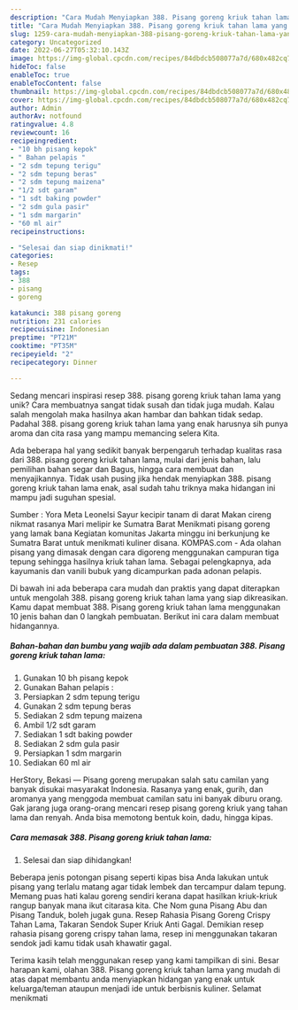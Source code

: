 ```yaml
---
description: "Cara Mudah Menyiapkan 388. Pisang goreng kriuk tahan lama yang Lezat Sekali"
title: "Cara Mudah Menyiapkan 388. Pisang goreng kriuk tahan lama yang Lezat Sekali"
slug: 1259-cara-mudah-menyiapkan-388-pisang-goreng-kriuk-tahan-lama-yang-lezat-sekali
category: Uncategorized
date: 2022-06-27T05:32:10.143Z
image: https://img-global.cpcdn.com/recipes/84dbdcb508077a7d/680x482cq70/388-pisang-goreng-kriuk-tahan-lama-foto-resep-utama.jpg
hideToc: false
enableToc: true
enableTocContent: false
thumbnail: https://img-global.cpcdn.com/recipes/84dbdcb508077a7d/680x482cq70/388-pisang-goreng-kriuk-tahan-lama-foto-resep-utama.jpg
cover: https://img-global.cpcdn.com/recipes/84dbdcb508077a7d/680x482cq70/388-pisang-goreng-kriuk-tahan-lama-foto-resep-utama.jpg
author: Admin
authorAv: notfound
ratingvalue: 4.8
reviewcount: 16
recipeingredient:
- "10 bh pisang kepok"
- " Bahan pelapis "
- "2 sdm tepung terigu"
- "2 sdm tepung beras"
- "2 sdm tepung maizena"
- "1/2 sdt garam"
- "1 sdt baking powder"
- "2 sdm gula pasir"
- "1 sdm margarin"
- "60 ml air"
recipeinstructions:

- "Selesai dan siap dinikmati!"
categories:
- Resep
tags:
- 388
- pisang
- goreng

katakunci: 388 pisang goreng 
nutrition: 231 calories
recipecuisine: Indonesian
preptime: "PT21M"
cooktime: "PT35M"
recipeyield: "2"
recipecategory: Dinner

---
```





Sedang mencari inspirasi resep 388. pisang goreng kriuk tahan lama yang unik? Cara membuatnya sangat tidak susah dan tidak juga mudah. Kalau salah mengolah maka hasilnya akan hambar dan bahkan tidak sedap. Padahal 388. pisang goreng kriuk tahan lama yang enak harusnya sih punya aroma dan cita rasa yang mampu memancing selera Kita.





Ada beberapa hal yang sedikit banyak berpengaruh terhadap kualitas rasa dari 388. pisang goreng kriuk tahan lama, mulai dari jenis bahan, lalu pemilihan bahan segar dan Bagus, hingga cara membuat dan menyajikannya. Tidak usah pusing jika hendak menyiapkan 388. pisang goreng kriuk tahan lama enak,      asal sudah tahu triknya maka hidangan ini mampu jadi suguhan spesial.














Sumber : Yora Meta Leonelsi Sayur kecipir tanam di darat Makan cireng nikmat rasanya Mari melipir ke Sumatra Barat Menikmati pisang goreng yang lamak bana Kegiatan komunitas Jakarta minggu ini berkunjung ke Sumatra Barat untuk menikmati kuliner disana. KOMPAS.com - Ada olahan pisang yang dimasak dengan cara digoreng menggunakan campuran tiga tepung sehingga hasilnya kriuk tahan lama. Sebagai pelengkapnya, ada kayumanis dan vanili bubuk yang dicampurkan pada adonan pelapis.






Di bawah ini ada beberapa cara mudah dan praktis yang dapat diterapkan untuk mengolah 388. pisang goreng kriuk tahan lama yang siap dikreasikan. Kamu dapat membuat 388. Pisang goreng kriuk tahan lama menggunakan 10 jenis bahan dan 0 langkah pembuatan. Berikut ini cara dalam membuat hidangannya.

<!--inarticleads1-->

##### Bahan-bahan dan bumbu yang wajib ada dalam pembuatan 388. Pisang goreng kriuk tahan lama:

1. Gunakan 10 bh pisang kepok
1. Gunakan  Bahan pelapis :
1. Persiapkan 2 sdm tepung terigu
1. Gunakan 2 sdm tepung beras
1. Sediakan 2 sdm tepung maizena
1. Ambil 1/2 sdt garam
1. Sediakan 1 sdt baking powder
1. Sediakan 2 sdm gula pasir
1. Persiapkan 1 sdm margarin
1. Sediakan 60 ml air


HerStory, Bekasi — Pisang goreng merupakan salah satu camilan yang banyak disukai masyarakat Indonesia. Rasanya yang enak, gurih, dan aromanya yang menggoda membuat camilan satu ini banyak diburu orang. Gak jarang juga orang-orang mencari resep pisang goreng kriuk yang tahan lama dan renyah. Anda bisa memotong bentuk koin, dadu, hingga kipas. 

<!--inarticleads2-->

##### Cara memasak 388. Pisang goreng kriuk tahan lama:


1. Selesai dan siap dihidangkan!

Beberapa jenis potongan pisang seperti kipas bisa Anda lakukan untuk pisang yang terlalu matang agar tidak lembek dan tercampur dalam tepung. Memang puas hati kalau goreng sendiri kerana dapat hasilkan kriuk-kriuk rangup banyak mana ikut citarasa kita. Che Nom guna Pisang Abu dan Pisang Tanduk, boleh jugak guna. Resep Rahasia Pisang Goreng Crispy Tahan Lama, Takaran Sendok Super Kriuk Anti Gagal. Demikian resep rahasia pisang goreng crispy tahan lama, resep ini menggunakan takaran sendok jadi kamu tidak usah khawatir gagal. 

Terima kasih telah menggunakan resep yang kami tampilkan di sini. Besar harapan kami, olahan 388. Pisang goreng kriuk tahan lama yang mudah di atas dapat membantu anda menyiapkan hidangan yang enak untuk keluarga/teman ataupun menjadi ide untuk berbisnis kuliner. Selamat menikmati
